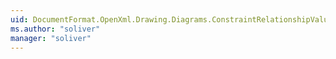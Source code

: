 ```yaml
---
uid: DocumentFormat.OpenXml.Drawing.Diagrams.ConstraintRelationshipValues
ms.author: "soliver"
manager: "soliver"
---
```

